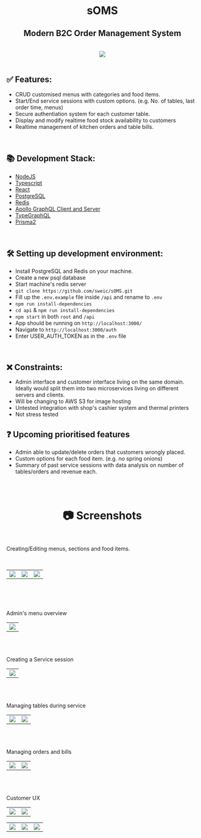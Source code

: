 <div align="center"><h1>sOMS</h1></div>
<div align="center"><h2>Modern B2C Order Management System</h2></div>
</br>
<div align="center"><img src="https://user-images.githubusercontent.com/101677551/176058931-b4edf31c-7511-46ec-936e-f0369965ca3a.png"/></div>
</br>
<h2>✅ Features:</h2>
<ul>
<li>CRUD customised menus with categories and food items. </li>
<li>Start/End service sessions with custom options. (e.g. No. of tables, last order time, menus)</li>
<li>Secure authentiation system for each customer table.</li>
<li>Display and modify realtime food stock availability to customers</li>
<li>Realtime management of kitchen orders and table bills.</li>
</ul>
</br>
<h2>📚 Development Stack:</h2>
<ul>
<li><a href="https://nodejs.org/en/">NodeJS</a></li>
<li><a href="https://www.typescriptlang.org/">Typescript</a></li>
<li><a href="https://reactjs.org/">React</a></li>
<li><a href="https://www.postgresql.org/">PostgreSQL</a></li>
<li><a href="https://redis.io/">Redis</a></li>
<li><a href="https://www.apollographql.com/">Apollo GraphQL Client and Server</a></li>
<li><a href="https://typegraphql.com/">TypeGraphQL</a></li>
<li><a href="https://www.prisma.io/">Prisma2</a></li>
</ul>
</br>
<h2>🛠 Setting up development environment:</h2>
<ul>
<li>Install PostgreSQL and Redis on your machine.</li>
<li>Create a new psql database</li>
<li>Start machine's redis server</li>
<li><code>git clone https://github.com/sweic/sOMS.git</code></li>
<li>Fill up the <code>.env.example</code> file inside <code>/api</code> and rename to <code>.env</code></li>
<li><code>npm run install-dependencies</code></li>
<li><code>cd api</code> & <code>npm run install-dependencies</code></li>
<li><code>npm start</code> in both <code>root</code> and <code>/api</code></li>
<li>App should be running on <code>http://localhost:3000/</code></li>
<li>Navigate to <code>http://localhost:3000/auth</code></li>
<li>Enter USER_AUTH_TOKEN as in the <code>.env</code> file</li>
</ul>
</br>

<h2>❌ Constraints:</h2>
<ul>
<li>Admin interface and customer interface living on the same domain. Ideally would split them into two microservices living on different servers and clients.</li>
<li>Will be changing to AWS S3 for image hosting</li>
<li>Untested integration with shop's cashier system and thermal printers</li>
<li>Not stress tested</li>
</ul>

<h2>❓ Upcoming prioritised features</h2>
<ul>
<li>Admin able to update/delete orders that customers wrongly placed.</li>
<li>Custom options for each food item. (e.g. no spring onions)</li>
<li>Summary of past service sessions with data analysis on number of tables/orders and revenue each.</li>
</ul>
</br>
</br>
<div align="center"><h1>📷 Screenshots</h1></div>
</br>
<p>Creating/Editing menus, sections and food items.</p>
</br>
<table>
<tr>
<td><img  src="https://user-images.githubusercontent.com/101677551/175882217-51b09a80-a99c-4fbd-a065-7e71346983cf.png"/></td>
<td><img  src="https://user-images.githubusercontent.com/101677551/175883616-cb5f5b6e-e06b-465f-8c18-066759b9b273.png"/></td>
<td><img  src="https://user-images.githubusercontent.com/101677551/175883910-1133952c-d4af-4027-bb2b-89f36ce18b1f.png"/></td>
</tr>
</table>
</br>
</br>
</br>
<p>Admin's menu overview</p>
<table>
<tr>
<td><img src="https://user-images.githubusercontent.com/101677551/175884857-22d9223f-efd5-416d-b9ad-01cf8ce7254d.png"/></td>
</tr>
</table>
</br>
</br>
<p>Creating a Service session</p>
<table>
<tr>
<td><img src="https://user-images.githubusercontent.com/101677551/175891568-bd05cbe8-a0d7-4462-acf2-c21610ee6846.png"/></td>
</tr>
</table>
</br>
</br>
<p>Managing tables during service</p>
<table>
<tr>
<td><img src="https://user-images.githubusercontent.com/101677551/175891584-9e1468e1-b2c1-4294-8a99-58df227da749.png"/></td>
<td><img src="https://user-images.githubusercontent.com/101677551/175891591-410fae3c-c008-4026-a045-51b5d4307a54.png"/></td>
</tr>
</table>
</br>
</br>
<p>Managing orders and bills</p>
<table>
<tr>
<td><img src="https://user-images.githubusercontent.com/101677551/175894806-38b432a9-d37d-43bc-bc42-dff2c23f4878.png"/></td>
<td><img src="https://user-images.githubusercontent.com/101677551/175894797-9c2dda1d-23f4-4634-aaf4-bbc9e40ecda8.png"/></td>
</tr>
</table>
</br>
</br>
<p>Customer UX</p>
<table>
<tr>
<td><img src="https://user-images.githubusercontent.com/101677551/175895535-df1e9318-c5f8-452e-bf75-cfff58db0479.png"/></td>
<td><img src="https://user-images.githubusercontent.com/101677551/175895523-954a7d3c-5843-48a9-8876-ce25e1d7b8f6.png"/></td>
</tr>
</table>
<table>
<tr>
<td><img src="https://user-images.githubusercontent.com/101677551/175894814-d0073fd1-764e-48a5-98c7-de217549d82f.png"/></td>
<td><img src="https://user-images.githubusercontent.com/101677551/175894810-ba20fa6a-2a9c-48e9-ac53-c334c4b805d6.png"/></td>
<td><img src="https://user-images.githubusercontent.com/101677551/175894809-f2925d3a-f6ff-47f3-9f07-7b14e267d0bc.png"/></td>
</tr>
</table>
